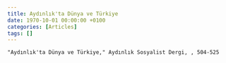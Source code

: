 ```yaml
---
title: Aydınlık'ta Dünya ve Türkiye
date: 1970-10-01 00:00:00 +0100
categories: [Articles]
tags: []
---
```


```"Aydınlık'ta Dünya ve Türkiye," Aydınlık Sosyalist Dergi, , 504-525```


